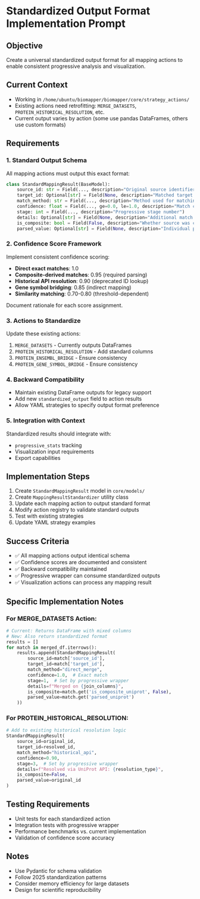 # Standardized Output Format Implementation Prompt

## Objective
Create a universal standardized output format for all mapping actions to enable consistent progressive analysis and visualization.

## Current Context
- Working in `/home/ubuntu/biomapper/biomapper/core/strategy_actions/`
- Existing actions need retrofitting: `MERGE_DATASETS`, `PROTEIN_HISTORICAL_RESOLUTION`, etc.
- Current output varies by action (some use pandas DataFrames, others use custom formats)

## Requirements

### 1. Standard Output Schema
All mapping actions must output this exact format:
```python
class StandardMappingResult(BaseModel):
    source_id: str = Field(..., description="Original source identifier")
    target_id: Optional[str] = Field(None, description="Matched target identifier") 
    match_method: str = Field(..., description="Method used for matching")
    confidence: float = Field(..., ge=0.0, le=1.0, description="Match confidence score")
    stage: int = Field(..., description="Progressive stage number")
    details: Optional[str] = Field(None, description="Additional match details")
    is_composite: bool = Field(False, description="Whether source was composite identifier")
    parsed_value: Optional[str] = Field(None, description="Individual parsed value used for matching")
```

### 2. Confidence Score Framework
Implement consistent confidence scoring:
- **Direct exact matches**: 1.0
- **Composite-derived matches**: 0.95 (required parsing)
- **Historical API resolution**: 0.90 (deprecated ID lookup)
- **Gene symbol bridging**: 0.85 (indirect mapping)
- **Similarity matching**: 0.70-0.80 (threshold-dependent)

Document rationale for each score assignment.

### 3. Actions to Standardize
Update these existing actions:
1. `MERGE_DATASETS` - Currently outputs DataFrames
2. `PROTEIN_HISTORICAL_RESOLUTION` - Add standard columns
3. `PROTEIN_ENSEMBL_BRIDGE` - Ensure consistency
4. `PROTEIN_GENE_SYMBOL_BRIDGE` - Ensure consistency

### 4. Backward Compatibility
- Maintain existing DataFrame outputs for legacy support
- Add new `standardized_output` field to action results
- Allow YAML strategies to specify output format preference

### 5. Integration with Context
Standardized results should integrate with:
- `progressive_stats` tracking
- Visualization input requirements
- Export capabilities

## Implementation Steps
1. Create `StandardMappingResult` model in `core/models/`
2. Create `MappingResultStandardizer` utility class
3. Update each mapping action to output standard format
4. Modify action registry to validate standard outputs
5. Test with existing strategies
6. Update YAML strategy examples

## Success Criteria
- ✅ All mapping actions output identical schema
- ✅ Confidence scores are documented and consistent
- ✅ Backward compatibility maintained
- ✅ Progressive wrapper can consume standardized outputs
- ✅ Visualization actions can process any mapping result

## Specific Implementation Notes

### For MERGE_DATASETS Action:
```python
# Current: Returns DataFrame with mixed columns
# New: Also return standardized format
results = []
for match in merged_df.iterrows():
    results.append(StandardMappingResult(
        source_id=match['source_id'],
        target_id=match['target_id'],
        match_method="direct_merge",
        confidence=1.0,  # Exact match
        stage=1,  # Set by progressive wrapper
        details=f"Merged on {join_columns}",
        is_composite=match.get('is_composite_uniprot', False),
        parsed_value=match.get('parsed_uniprot')
    ))
```

### For PROTEIN_HISTORICAL_RESOLUTION:
```python
# Add to existing historical resolution logic
StandardMappingResult(
    source_id=original_id,
    target_id=resolved_id,
    match_method="historical_api",
    confidence=0.90,
    stage=3,  # Set by progressive wrapper
    details=f"Resolved via UniProt API: {resolution_type}",
    is_composite=False,
    parsed_value=original_id
)
```

## Testing Requirements
- Unit tests for each standardized action
- Integration tests with progressive wrapper
- Performance benchmarks vs. current implementation
- Validation of confidence score accuracy

## Notes
- Use Pydantic for schema validation
- Follow 2025 standardization patterns
- Consider memory efficiency for large datasets
- Design for scientific reproducibility